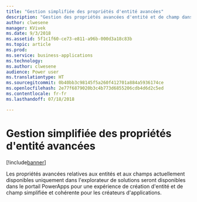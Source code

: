 ```yaml
---
title: "Gestion simplifiée des propriétés d'entité avancées"
description: "Gestion des propriétés avancées d'entité et de champ dans le portail PowerApps sans utiliser l'explorateur de solutions"
author: clwesene
manager: KVivek
ms.date: 9/3/2018
ms.assetid: 5f1c1f60-ce73-e811-a96b-000d3a18c83b
ms.topic: article
ms.prod: 
ms.service: business-applications
ms.technology: 
ms.author: clwesene
audience: Power user
ms.translationtype: HT
ms.sourcegitcommit: 0b40bb3c98145f5a260f412701a884a5936174ce
ms.openlocfilehash: 2e77f6879020b3c4b773d6855206cdb4d6d2c5ed
ms.contentlocale: fr-fr
ms.lasthandoff: 07/18/2018

---
```

# <a name="simplified-management-of-advanced-entity-properties"></a>Gestion simplifiée des propriétés d'entité avancées


[!include[banner](../../includes/banner.md)]

Les propriétés avancées relatives aux entités et aux champs actuellement disponibles uniquement dans l'explorateur de solutions seront disponibles dans le portail PowerApps pour une expérience de création d'entité et de champ simplifiée et cohérente pour les créateurs d'applications.

